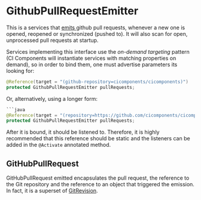 # GithubPullRequestEmitter

This is a services that [emits ](../../../../../../../cicomponents-api/src/main/resources/org/cicomponents/ResourceEmitter.md) github pull requests, whenever a new one is opened, reopened or synchronized (pushed to). It will also scan for open, unprocessed pull requests at startup.

Services implementing this interface use the *on-demand targeting* pattern (CI Components will instantiate services with matching properties on demand), so in order to bind them, one must advertise parameters its looking for:

```java
@Reference(target = "(github-repository=cicomponents/cicomponents)")
protected GithubPullRequestEmitter pullRequests;
```

Or, alternatively, using a longer form:

```java
```java
@Reference(target = "(repository=https://github.com/cicomponents/cicomponents)")
protected GithubPullRequestEmitter pullRequests;
```

After it is bound, it should be listened to. Therefore, it is highly recommended that this reference should be static and the listeners can be added in the `@Activate` annotated method.

## GitHubPullRequest

GitHubPullRequest emitted encapsulates the pull request, the reference to the Git repository and the reference to an object that triggered the emission. In fact, it is a superset of [GitRevision](../../../../../../../cicomponents-git-api/src/main/resources/org/cicomponents/git/GitRevisionEmitter.md#GitRevision).
